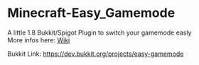 # Minecraft-Easy_Gamemode
A little 1.8 Bukkit/Spigot Plugin to switch your gamemode easly      
More infos here: [Wiki](../../wiki)

Bukkit Link: https://dev.bukkit.org/projects/easy-gamemode
